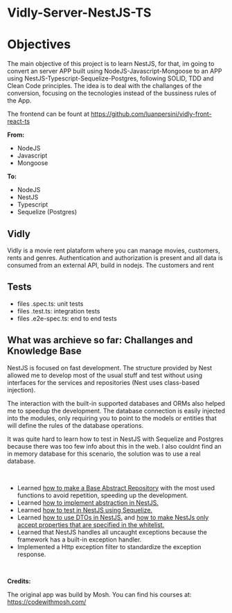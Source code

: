 # Vidly-Server-NestJS-TS

# Objectives

The main objective of this project is to learn NestJS, for that, im going to convert an server APP built using NodeJS-Javascript-Mongoose to an APP using NestJS-Typescript-Sequelize-Postgres, following SOLID, TDD and Clean Code principles. The idea is to deal with the challanges of the conversion, focusing on the tecnologies instead of the bussiness rules of the App.

The frontend can be fount at https://github.com/luanpersini/vidly-front-react-ts

**From:**

- NodeJS 
- Javascript 
- Mongoose

**To:**
- NodeJS
- NestJS
- Typescript
- Sequelize (Postgres)

## Vidly

Vidly is a movie rent plataform where you can manage movies, customers, rents and genres. Authentication and authorization is present and all data is consumed from an external API, build in nodejs. The customers and rent

## Tests

- files .spec.ts: unit tests
- files .test.ts: integration tests
- files .e2e-spec.ts: end to end tests

## What was archieve so far: Challanges and Knowledge Base

NestJS is focused on fast development. The structure provided by Nest allowed me to develop most of the usual stuff and test without using interfaces for the services and repositories (Nest uses class-based injection). 
 
The interaction with the built-in supported databases and ORMs also helped me to speedup the development. The database connection is easily injected into the modules, only requiring you to point to the models or entities that will define the rules of the database operations. 

It was quite hard to learn how to test in NestJS with Sequelize and Postgres because there was too few info about this in the web. I also couldnt find an in memory database for this scenario, the solution was to use a real database.

</br>

- Learned [how to make a Base Abstract Repository](/docs/knowledge-base/base-repository.md) with the most used functions to avoid repetition, speeding up the development.
- Learned [how to implement abstraction in NestJS.](/docs/knowledge-base/abstraction-in-nestjs.md)
- Learned [how to test in NestJS using Sequelize.](/docs/knowledge-base/test-in-nestjs.md)
- Learned [how to use DTOs in NestJS.](https://docs.nestjs.com/controllers#request-payloads) and [how to make NestJs only accept properties that are specified in the whitelist.](https://docs.nestjs.com/techniques/validation#stripping-properties)
- Learned that NestJS handles all uncaught exceptions because the framework has a built-in exception handler.
- Implemented a Http exception filter to standardize the exception response.


</br>

**Credits:**

The original app was build by Mosh. You can find his courses at: https://codewithmosh.com/